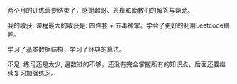 两个月的训练营要结束了，感谢超哥、班班和助教们的解答与帮助。

我的收获:
课程最大的收获是: 四件套 + 五毒神掌。学会了更好的利用Leetcode刷题。

学习了基本数据结构，学习了经典的算法。

不足:
练习还是太少, 遍数过的不够，还没有完全掌握所有的知识点，后面还要继续复习加强练习。
